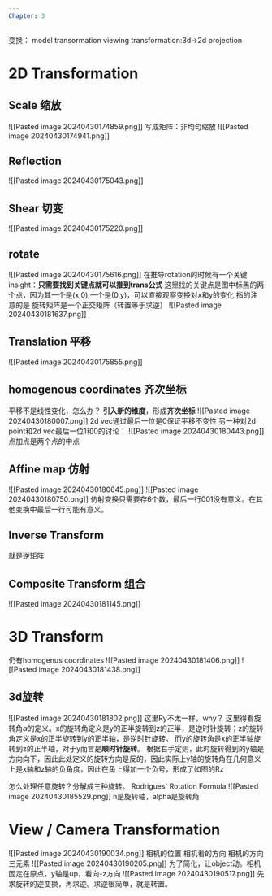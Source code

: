 ```yaml
---
Chapter: 3
---
```

变换：
model transormation
viewing transformation:3d->2d projection

# 2D Transformation
## Scale 缩放
![[Pasted image 20240430174859.png]]
写成矩阵：非均匀缩放
![[Pasted image 20240430174941.png]]

## Reflection
![[Pasted image 20240430175043.png]]
## Shear 切变
![[Pasted image 20240430175220.png]]

## rotate 
![[Pasted image 20240430175616.png]]
在推导rotation的时候有一个关键insight：**只需要找到关键点就可以推到trans公式**
这里找的关键点是图中标黑的两个点，因为其一个是(x,0),一个是(0,y)，可以直接观察变换对x和y的变化
指的注意的是 旋转矩阵是一个正交矩阵（转置等于求逆）
![[Pasted image 20240430181637.png]]
## Translation 平移
![[Pasted image 20240430175855.png]]
## homogenous coordinates 齐次坐标
平移不是线性变化，怎么办？ **引入新的维度**，形成**齐次坐标**
![[Pasted image 20240430180007.png]]
2d vec通过最后一位是0保证平移不变性
另一种对2d point和2d vec最后一位1和0的讨论：
![[Pasted image 20240430180443.png]]
点加点是两个点的中点

## Affine map 仿射
![[Pasted image 20240430180645.png]]
![[Pasted image 20240430180750.png]]
仿射变换只需要存6个数，最后一行001没有意义。在其他变换中最后一行可能有意义。

## Inverse Transform
就是逆矩阵

## Composite Transform 组合
![[Pasted image 20240430181145.png]]

# 3D Transform
仍有homogenus coordinates
![[Pasted image 20240430181406.png]]
![[Pasted image 20240430181438.png]]
## 3d旋转
![[Pasted image 20240430181802.png]]
这里Ry不太一样，why？
这里得看旋转角$\alpha$的定义。x的旋转角定义是y的正半旋转到z的正半，是逆时针旋转；z的旋转角定义是x的正半旋转到y的正半轴，是逆时针旋转。
而y的旋转角是x的正半轴旋转到z的正半轴，对于y而言是**顺时针旋转**。
根据右手定则，此时旋转得到的y轴是方向向下，因此此处定义的旋转方向是反的，因此实际上y轴的旋转角在几何意义上是x轴和z轴的负角度，因此在角上得加一个负号，形成了如图的Rz

怎么处理任意旋转？分解成三种旋转。
Rodrigues' Rotation Formula
![[Pasted image 20240430185529.png]]
n是旋转轴，alpha是旋转角

# View / Camera Transformation
![[Pasted image 20240430190034.png]]
相机的位置 相机看的方向 相机的方向 三元素
![[Pasted image 20240430190205.png]]
为了简化，让object动。相机固定在原点，y轴是up，看向-z方向
![[Pasted image 20240430190517.png]]
先求旋转的逆变换，再求逆。求逆很简单，就是转置。